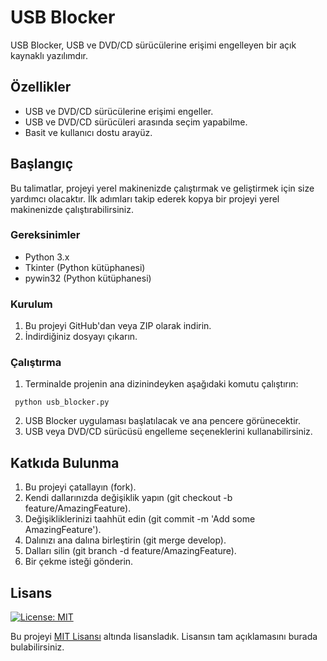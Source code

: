 # USB Blocker

USB Blocker, USB ve DVD/CD sürücülerine erişimi engelleyen bir açık kaynaklı yazılımdır.

## Özellikler

- USB ve DVD/CD sürücülerine erişimi engeller.
- USB ve DVD/CD sürücüleri arasında seçim yapabilme.
- Basit ve kullanıcı dostu arayüz.

## Başlangıç

Bu talimatlar, projeyi yerel makinenizde çalıştırmak ve geliştirmek için size yardımcı olacaktır. İlk adımları takip ederek kopya bir projeyi yerel makinenizde çalıştırabilirsiniz.

### Gereksinimler

- Python 3.x
- Tkinter (Python kütüphanesi)
- pywin32 (Python kütüphanesi)

### Kurulum

1. Bu projeyi GitHub'dan veya ZIP olarak indirin.
2. İndirdiğiniz dosyayı çıkarın.

### Çalıştırma

1. Terminalde projenin ana dizinindeyken aşağıdaki komutu çalıştırın:

  ```shell
   python usb_blocker.py
```
2. USB Blocker uygulaması başlatılacak ve ana pencere görünecektir.
3. USB veya DVD/CD sürücüsü engelleme seçeneklerini kullanabilirsiniz.

## Katkıda Bulunma

1. Bu projeyi çatallayın (fork).
2. Kendi dallarınızda değişiklik yapın (git checkout -b feature/AmazingFeature).
3. Değişikliklerinizi taahhüt edin (git commit -m 'Add some AmazingFeature').
4. Dalınızı ana dalına birleştirin (git merge develop).
5. Dalları silin (git branch -d feature/AmazingFeature).
6. Bir çekme isteği gönderin.

## Lisans
[![License: MIT](https://img.shields.io/badge/License-MIT-yellow.svg)](https://opensource.org/licenses/MIT)

Bu projeyi [MIT Lisansı](https://opensource.org/licenses/MIT) altında lisansladık. Lisansın tam açıklamasını burada bulabilirsiniz.


